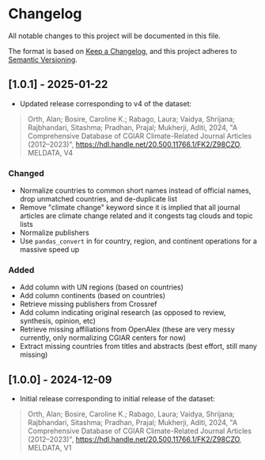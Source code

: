 # Changelog

All notable changes to this project will be documented in this file.

The format is based on [Keep a Changelog](https://keepachangelog.com/en/1.1.0/),
and this project adheres to [Semantic Versioning](https://semver.org/spec/v2.0.0.html).

## [1.0.1] - 2025-01-22

- Updated release corresponding to v4 of the dataset:

> Orth, Alan; Bosire, Caroline K.; Rabago, Laura; Vaidya, Shrijana; Rajbhandari, Sitashma; Pradhan, Prajal; Mukherji, Aditi, 2024, "A Comprehensive Database of CGIAR Climate-Related Journal Articles (2012–2023)", https://hdl.handle.net/20.500.11766.1/FK2/Z98CZO, MELDATA, V4

### Changed

- Normalize countries to common short names instead of official names, drop unmatched countries, and de-duplicate list
- Remove "climate change" keyword since it is implied that all journal articles are climate change related and it congests tag clouds and topic lists
- Normalize publishers
- Use `pandas_convert` in for country, region, and continent operations for a massive speed up

### Added

- Add column with UN regions (based on countries)
- Add column continents (based on countries)
- Retrieve missing publishers from Crossref
- Add column indicating original research (as opposed to review, synthesis, opinion, etc)
- Retrieve missing affiliations from OpenAlex (these are very messy currently, only normalizing CGIAR centers for now)
- Extract missing countries from titles and abstracts (best effort, still many missing)

## [1.0.0] - 2024-12-09

- Initial release corresponding to initial release of the dataset:

> Orth, Alan; Bosire, Caroline K.; Rabago, Laura; Vaidya, Shrijana; Rajbhandari, Sitashma; Pradhan, Prajal; Mukherji, Aditi, 2024, "A Comprehensive Database of CGIAR Climate-Related Journal Articles (2012–2023)", https://hdl.handle.net/20.500.11766.1/FK2/Z98CZO, MELDATA, V1
